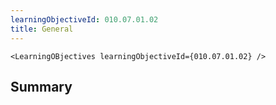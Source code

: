 ```yaml
---
learningObjectiveId: 010.07.01.02
title: General
---
```


```tsx eval
<LearningOBjectives learningObjectiveId={010.07.01.02} />
```

## Summary
